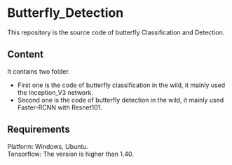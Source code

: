 # Butterfly_Detection
This repository is the source code of butterfly Classification and Detection.
## Content
It contains two folder.
* First one is the code of butterfly classification in the wild, it mainly used the Inception_V3 network.
* Second one is the code of butterfly detection in the wild, it mainly used Faster-RCNN with Resnet101.
## Requirements
Platform: Windows, Ubuntu. <br>
Tensorflow: The version is higher than 1.40.
